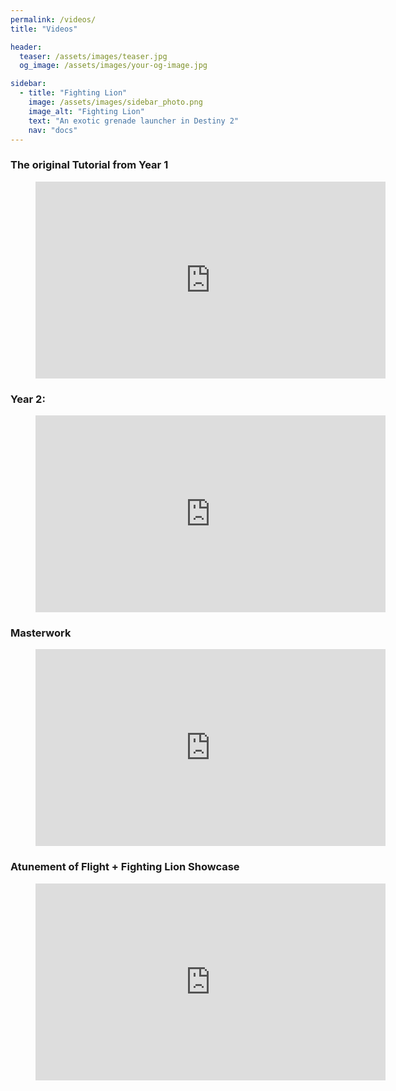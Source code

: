 ```yaml
---
permalink: /videos/
title: "Videos"

header:
  teaser: /assets/images/teaser.jpg
  og_image: /assets/images/your-og-image.jpg

sidebar:
  - title: "Fighting Lion"
    image: /assets/images/sidebar_photo.png
    image_alt: "Fighting Lion"
    text: "An exotic grenade launcher in Destiny 2"
    nav: "docs"
---
```


### The original Tutorial from Year 1

<figure class="video_container">
  <iframe width="560" height="315" src="https://www.youtube.com/embed/DfoRT-ER5TM" frameborder="0" allow="accelerometer; autoplay; encrypted-media; gyroscope; picture-in-picture" allowfullscreen></iframe>
</figure>

### Year 2:

<figure class="video_container">
  <iframe width="560" height="315" src="https://www.youtube.com/embed/FnQFtWH1-gw" frameborder="0" allow="accelerometer; autoplay; encrypted-media; gyroscope; picture-in-picture" allowfullscreen></iframe>
</figure>

### Masterwork

<figure class="video_container">
  <iframe width="560" height="315" src="https://www.youtube.com/embed/GvyNL735uQw" frameborder="0" allow="accelerometer; autoplay; encrypted-media; gyroscope; picture-in-picture" allowfullscreen></iframe>
</figure>


### Atunement of Flight + Fighting Lion Showcase

<figure class="video_container">
  <iframe width="560" height="315" src="https://www.youtube.com/embed/3uFuY9B_1W8" frameborder="0" allow="accelerometer; autoplay; encrypted-media; gyroscope; picture-in-picture" allowfullscreen></iframe>
</figure>
